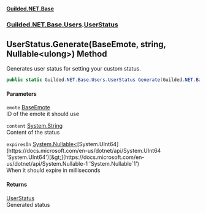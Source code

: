 #### [Guilded.NET.Base](Guilded_NET_Base.md 'Guilded.NET.Base')
### [Guilded.NET.Base.Users](Guilded_NET_Base.md#Guilded_NET_Base_Users 'Guilded.NET.Base.Users').[UserStatus](UserStatus.md 'Guilded.NET.Base.Users.UserStatus')
## UserStatus.Generate(BaseEmote, string, Nullable&lt;ulong&gt;) Method
Generates user status for setting your custom status.  
```csharp
public static Guilded.NET.Base.Users.UserStatus Generate(Guilded.NET.Base.BaseEmote emote, string content=null, System.Nullable<ulong> expiresIn=0uL);
```
#### Parameters
<a name='Guilded_NET_Base_Users_UserStatus_Generate(Guilded_NET_Base_BaseEmote_string_System_Nullable_ulong_)_emote'></a>
`emote` [BaseEmote](BaseEmote.md 'Guilded.NET.Base.BaseEmote')  
ID of the emote it should use
  
<a name='Guilded_NET_Base_Users_UserStatus_Generate(Guilded_NET_Base_BaseEmote_string_System_Nullable_ulong_)_content'></a>
`content` [System.String](https://docs.microsoft.com/en-us/dotnet/api/System.String 'System.String')  
Content of the status
  
<a name='Guilded_NET_Base_Users_UserStatus_Generate(Guilded_NET_Base_BaseEmote_string_System_Nullable_ulong_)_expiresIn'></a>
`expiresIn` [System.Nullable&lt;](https://docs.microsoft.com/en-us/dotnet/api/System.Nullable-1 'System.Nullable`1')[System.UInt64](https://docs.microsoft.com/en-us/dotnet/api/System.UInt64 'System.UInt64')[&gt;](https://docs.microsoft.com/en-us/dotnet/api/System.Nullable-1 'System.Nullable`1')  
When it should expire in milliseconds
  
#### Returns
[UserStatus](UserStatus.md 'Guilded.NET.Base.Users.UserStatus')  
Generated status
